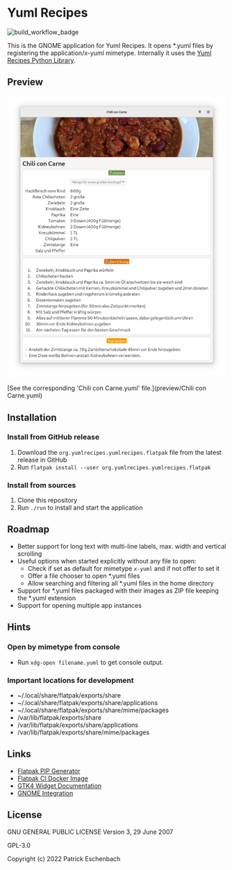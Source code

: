 # Yuml Recipes

![build_workflow_badge](https://github.com/yuml-recipes/yuml-recipes-gnome/actions/workflows/build.yaml/badge.svg)

This is the GNOME application for Yuml Recipes. It opens *.yuml files by registering the application/x-yuml mimetype. Internally it uses the [Yuml Recipes Python Library](https://github.com/yuml-recipes/yuml-recipes-py).

## Preview

![Yuml Recipes Preview](preview/preview.png "Yuml Recipes Preview")

[See the corresponding 'Chili con Carne.yuml' file.](preview/Chili con Carne.yuml)

## Installation

### Install from GitHub release

1. Download the `org.yumlrecipes.yumlrecipes.flatpak` file from the latest release in GitHub
1. Run `flatpak install --user org.yumlrecipes.yumlrecipes.flatpak`

### Install from sources

1. Clone this repository
1. Run `./run` to install and start the application

## Roadmap

- Better support for long text with multi-line labels, max. width and vertical scrolling
- Useful options when started explicitly without any file to open:
  - Check if set as default for mimetype `x-yuml` and if not offer to set it
  - Offer a file chooser to open *.yuml files
  - Allow searching and filtering all *.yuml files in the home directory
- Support for *.yuml files packaged with their images as ZIP file keeping the *.yuml extension
- Support for opening multiple app instances

## Hints

### Open by mimetype from console

- Run `xdg-open filename.yuml` to get console output.

### Important locations for development

- ~/.local/share/flatpak/exports/share
- ~/.local/share/flatpak/exports/share/applications
- ~/.local/share/flatpak/exports/share/mime/packages
- /var/lib/flatpak/exports/share
- /var/lib/flatpak/exports/share/applications
- /var/lib/flatpak/exports/share/mime/packages

## Links

- [Flatpak PIP Generator](https://github.com/flatpak/flatpak-builder-tools/tree/master/pip)
- [Flatpak CI Docker Image](https://hub.docker.com/r/bilelmoussaoui/flatpak-github-actions)
- [GTK4 Widget Documentation](https://docs.gtk.org/gtk4/index.html)
- [GNOME Integration](https://developer.gnome.org/documentation/guidelines/maintainer/integrating.html?highlight=mime)

## License

GNU GENERAL PUBLIC LICENSE Version 3, 29 June 2007

GPL-3.0

Copyright (c) 2022 Patrick Eschenbach

